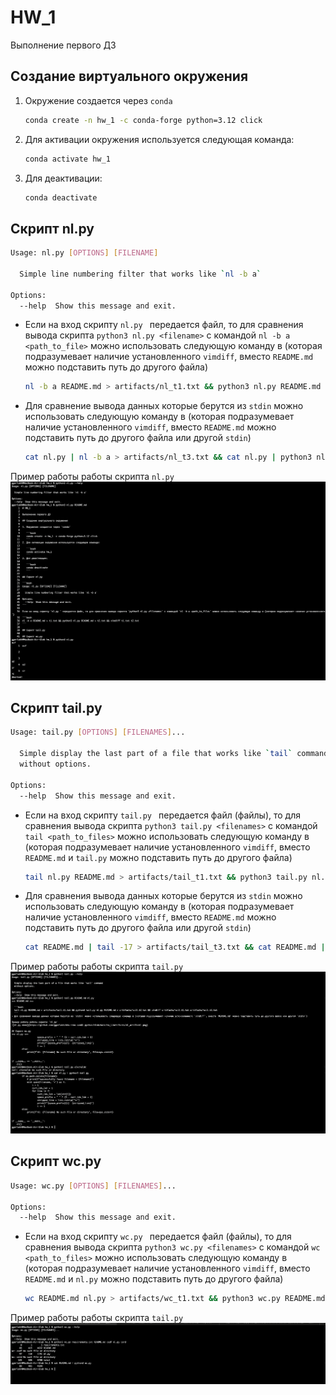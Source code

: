 # HW_1

Выполнение первого ДЗ

## Создание виртуального окружения

1. Окружение создается через `conda`

   ```bash
   conda create -n hw_1 -c conda-forge python=3.12 click
   ```
2. Для активации окружения используется следующая команда:
   
   ```bash
   conda activate hw_1
   ```
3. Для деактивации:

   ```bash
   conda deactivate
   ```

## Скрипт nl.py

```bash
Usage: nl.py [OPTIONS] [FILENAME]

  Simple line numbering filter that works like `nl -b a`

Options:
  --help  Show this message and exit.
```

- Если на вxoд скрипту `nl.py ` передается файл, то для сравнения вывода скрипта `python3 nl.py <filename>` с командой `nl -b a <path_to_file>` можно использовать следующую команду в (которая подразумевает наличие установленного `vimdiff`, вместо `README.md` можно подставить путь до другого файла)

  ```bash
  nl -b a README.md > artifacts/nl_t1.txt && python3 nl.py README.md > artifacts/nl_t2.txt && vimdiff artifacts/nl_t1.txt artifacts/nl_t2.txt
  ```
- Для сравнение вывода данных которые берутся из `stdin` можно использовать следующую команду в (которая подразумевает наличие установленного `vimdiff`, вместо `README.md` можно подставить путь до другого файла или другой `stdin`)
  ```bash
  cat nl.py | nl -b a > artifacts/nl_t3.txt && cat nl.py | python3 nl.py > artifacts/nl_t4.txt && vimdiff artifacts/nl_t3.txt artifacts/nl_t4.txt
  ```

Пример работы работы скрипта `nl.py`
![nl.py demo](https://github.com/ggerlakh/mhs-itmo-sem01-python/blob/main/hw_1/artifacts/nl_artifact1.png)

## Скрипт tail.py

```bash
Usage: tail.py [OPTIONS] [FILENAMES]...

  Simple display the last part of a file that works like `tail` command
  without options.

Options:
  --help  Show this message and exit.
```

- Если на вxoд скрипту `tail.py ` передается файл (файлы), то для сравнения вывода скрипта `python3 tail.py <filenames>` с командой `tail <path_to_files>` можно использовать следующую команду в (которая подразумевает наличие установленного `vimdiff`, вместо `README.md` и `tail.py` можно подставить путь до другого файла)

  ```bash
  tail nl.py README.md > artifacts/tail_t1.txt && python3 tail.py nl.py README.md > artifacts/tail_t2.txt && vimdiff artifacts/tail_t1.txt artifacts/tail_t2.txt
  ```
- Для сравнения вывода данных которые берутся из `stdin` можно использовать следующую команду в (которая подразумевает наличие установленного `vimdiff`, вместо `README.md` можно подставить путь до другого файла или другой `stdin`)

  ```bash
  cat README.md | tail -17 > artifacts/tail_t3.txt && cat README.md | python3 tail.py > artifacts/tail_t4.txt && vimdiff artifacts/tail_t3.txt artifacts/tail_t4.txt
  ```

Пример работы работы скрипта `tail.py`
![tail.py demo](https://github.com/ggerlakh/mhs-itmo-sem01-python/blob/main/hw_1/artifacts/tail_artifact1.png)

## Скрипт wc.py

```bash
Usage: wc.py [OPTIONS] [FILENAMES]...

Options:
  --help  Show this message and exit.
```

- Если на вxoд скрипту `wc.py ` передается файл (файлы), то для сравнения вывода скрипта `python3 wc.py <filenames>` с командой `wc <path_to_files>` можно использовать следующую команду в (которая подразумевает наличие установленного `vimdiff`, вместо `README.md` и `nl.py` можно подставить путь до другого файла)

  ```bash
  wc README.md nl.py > artifacts/wc_t1.txt && python3 wc.py README.md nl.py > artifacts/wc_t2.txt && vimdiff artifacts/wc_t1.txt artifacts/wc_t2.txt
  ```

Пример работы работы скрипта `tail.py`
![wc.py demo](https://github.com/ggerlakh/mhs-itmo-sem01-python/blob/main/hw_1/artifacts/wc_artifact1.png)